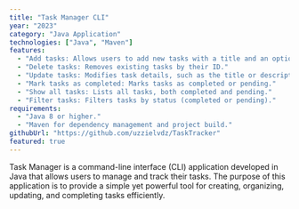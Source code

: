 ```yaml
---
title: "Task Manager CLI"
year: "2023"
category: "Java Application"
technologies: ["Java", "Maven"]
features:
  - "Add tasks: Allows users to add new tasks with a title and an optional description."
  - "Delete tasks: Removes existing tasks by their ID."
  - "Update tasks: Modifies task details, such as the title or description."
  - "Mark tasks as completed: Marks tasks as completed or pending."
  - "Show all tasks: Lists all tasks, both completed and pending."
  - "Filter tasks: Filters tasks by status (completed or pending)."
requirements:
  - "Java 8 or higher."
  - "Maven for dependency management and project build."
githubUrl: "https://github.com/uzzielvdz/TaskTracker"
featured: true
---
```


Task Manager is a command-line interface (CLI) application developed in Java that allows users to manage and track their tasks. The purpose of this application is to provide a simple yet powerful tool for creating, organizing, updating, and completing tasks efficiently. 